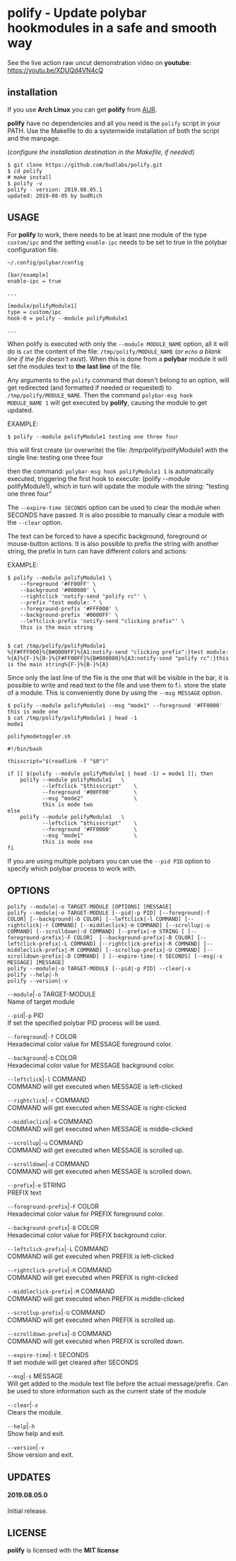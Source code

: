 # polify - Update polybar hookmodules in a safe and smooth way 

See the live action raw uncut demonstration video on
**youtube**: <https://youtu.be/XDUQd4VN4cQ>

## installation

If you use **Arch Linux** you can get **polify** from
[AUR](https://aur.archlinux.org/packages/polify/).  

**polify** have no dependencies and all you need is the
`polify` script in your PATH. Use the Makefile to do a
systemwide installation of both the script and the manpage.  

(*configure the installation destination in the Makefile,
if needed*)

```
$ git clone https://github.com/budlabs/polify.git
$ cd polify
# make install
$ polify -v
polify - version: 2019.08.05.1
updated: 2019-08-05 by budRich
```

USAGE
-----

For **polify** to work, there needs to be at least one
module of the type `custom/ipc` and the setting `enable-ipc`
needs to be set to true in the polybar configuration file.  

`~/.config/polybar/config`  
```
[bar/example]
enable-ipc = true

...

[module/polifyModule1]
type = custom/ipc
hook-0 = polify --module polifyModule1

...
```


When polify is executed with only the `--module
MODULE_NAME` option, all it will do is `cat` the content of
the file: `/tmp/polify/MODULE_NAME` (*or `echo` a blank line
if the file doesn't exist*). When this is done from a
**polybar** module it will set the modules text to **the
last line** of the file.  

Any arguments to the `polify` command that doesn't belong
to an option, will get redirected (and formatted if needed
or requested) to `/tmp/polify/MODULE_NAME`. Then the command
`polybar-msg hook MODULE_NAME 1` will get executed by
**polify**, causing the module to get updated.

EXAMPLE:  

```
$ polify --module polifyModule1 testing one three four
```


this will first create (or overwrite) the file:
/tmp/polify/polifyModule1 with the single line: testing one
three four

then the command: `polybar-msg hook polifyModule1 1` is
automatically executed, triggering the first hook to
execute: (polify --module polifyModule1), which in turn will
update the module with the string: "testing one three four"


The `--expire-time SECONDS` option can be used to clear the
module when SECONDS have passed. It is also possible to
manually clear a module with the `--clear` option.  

The text can be forced to have a specific background,
foreground or mouse-button actions. It is also possible to
prefix the string with another string, the prefix in turn
can have different colors and actions:  

EXAMPLE:  

```
$ polify --module polifyModule1 \
    --foreground '#FF00FF' \
    --background '#000000' \
    --rightclick 'notify-send "polify rc"' \
    --prefix "test module: " \
    --foreground-prefix '#FFF000' \
    --background-prefix '#0000FF' \
    --leftclick-prefix 'notify-send "clicking prefix"' \
    this is the main string


$ cat /tmp/polify/polifyModule1
%{F#FFF000}%{B#0000FF}%{A1:notify-send "clicking prefix":}test module: %{A}%{F-}%{B-}%{F#FF00FF}%{B#000000}%{A3:notify-send "polify rc":}this is the main string%{F-}%{B-}%{A}
```


Since only the last line of the file is the one that will
be visible in the bar, it is possible to write and read text
to the file and use them to f.i. store the state of a
module. This is conveniently done by using the `--msg
MESSAGE` option.

```
$ polify --module polifyModule1 --msg "mode1" --foreground '#FF0000' this is mode one
$ cat /tmp/polify/polifyModule1 | head -1
mode1
```


`polifymodetoggler.sh`  

``` shell
#!/bin/bash

thisscript="$(readlink -f "$0")"

if [[ $(polify --module polifyModule1 | head -1) = mode1 ]]; then
    polify --module polifyModule1   \
           --leftclick "$thisscript"    \
           --foreground '#00FF00'       \
           --msg "mode2"                \
           this is mode two
else 
    polify --module polifyModule1   \
           --leftclick "$thisscript"    \
           --foreground '#FF0000'       \
           --msg "mode1"                \
           this is mode one
fi
```


If you are using multiple polybars you can use the `--pid PID` option to specify which polybar process to work with.  


OPTIONS
-------

```
polify --module|-o TARGET-MODULE [OPTIONS] [MESSAGE]
polify --module|-o TARGET-MODULE [--pid|-p PID] [--foreground|-f COLOR] [--background|-b COLOR] [--leftclick|-l COMMAND] [--rightclick|-r COMMAND] [--middleclick|-m COMMAND] [--scrollup|-u COMMAND] [--scrolldown|-d COMMAND] [--prefix|-e STRING [ [--foreground-prefix|-F COLOR]  [--background-prefix|-B COLOR] [--leftclick-prefix|-L COMMAND] [--rightclick-prefix|-R COMMAND] [--middleclick-prefix|-M COMMAND] [--scrollup-prefix|-U COMMAND] [--scrolldown-prefix|-D COMMAND] ] [--expire-time|-t SECONDS] [--msg|-s MESSAGE] [MESSAGE]
polify --module|-o TARGET-MODULE [--pid|-p PID] --clear|-x
polify --help|-h
polify --version|-v
```


`--module`|`-o` TARGET-MODULE  
Name of target module

`--pid`|`-p` PID  
If set the specified polybar PID process will be used.

`--foreground`|`-f` COLOR  
Hexadecimal color value for MESSAGE foreground color.

`--background`|`-b` COLOR  
Hexadecimal color value for MESSAGE background color.

`--leftclick`|`-l` COMMAND  
COMMAND will get executed when MESSAGE is left-clicked

`--rightclick`|`-r` COMMAND  
COMMAND will get executed when MESSAGE is right-clicked

`--middleclick`|`-m` COMMAND  
COMMAND will get executed when MESSAGE is middle-clicked

`--scrollup`|`-u` COMMAND  
COMMAND will get executed when MESSAGE is scrolled up.

`--scrolldown`|`-d` COMMAND  
COMMAND will get executed when MESSAGE is scrolled down.

`--prefix`|`-e` STRING  
PREFIX text

`--foreground-prefix`|`-F` COLOR  
Hexadecimal color value for PREFIX foreground color.

`--background-prefix`|`-B` COLOR  
Hexadecimal color value for PREFIX background color.

`--leftclick-prefix`|`-L` COMMAND  
COMMAND will get executed when PREFIX is left-clicked

`--rightclick-prefix`|`-R` COMMAND  
COMMAND will get executed when PREFIX is right-clicked

`--middleclick-prefix`|`-M` COMMAND  
COMMAND will get executed when PREFIX is middle-clicked

`--scrollup-prefix`|`-U` COMMAND  
COMMAND will get executed when PREFIX is scrolled up.

`--scrolldown-prefix`|`-D` COMMAND  
COMMAND will get executed when PREFIX is scrolled down.

`--expire-time`|`-t` SECONDS  
If set module will get cleared after SECONDS

`--msg`|`-s` MESSAGE  
Will get added to the module text file before the actual
message/prefix. Can be used to store information such as the
current state of the module

`--clear`|`-x`  
Clears the module.

`--help`|`-h`  
Show help and exit.

`--version`|`-v`  
Show version and exit.

UPDATES
-------

#### 2019.08.05.0

Initial release.



LICENSE
-------

**polify** is licensed with the **MIT license**


